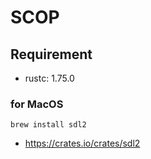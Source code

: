 # SCOP

## Requirement
- rustc: 1.75.0

### for MacOS
```
brew install sdl2
```

- https://crates.io/crates/sdl2
